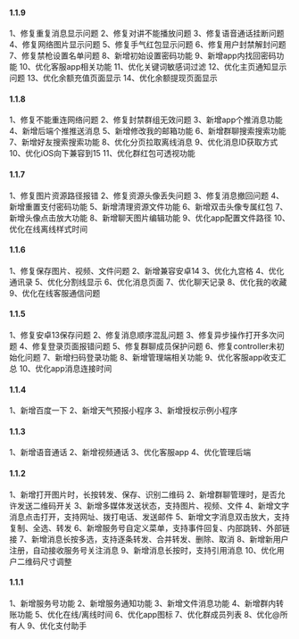 #### 1.1.9
1、修复重复消息显示问题
2、修复对讲不能播放问题
3、修复语音通话挂断问题
4、修复网络图片显示问题
5、修复手气红包显示问题
6、修复用户封禁解封问题
7、修复禁枪设置名单问题
8、新增初始设置密码功能
9、新增app内找回密码功能
10、优化客服app相关功能
11、优化关键词敏感词过滤
12、优化主页通知显示问题
13、优化余额充值页面显示
14、优化余额提现页面显示

#### 1.1.8
1、修复不能重连网络问题
2、修复封禁群组无效问题
3、新增app个推消息功能
4、新增后端个推推送消息
5、新增修改我的邮箱功能
6、新增群聊搜索搜索功能
7、新增好友搜索搜索功能
8、优化分页拉取离线消息
9、优化消息ID获取方式
10、优化iOS向下兼容到15
11、优化群红包可透视功能

#### 1.1.7
1、修复图片资源路径报错
2、修复资源头像丢失问题
3、修复消息撤回问题
4、新增重置支付密码功能
5、新增清理资源文件功能
6、新增双击头像专属红包
7、新增头像点击放大功能
8、新增聊天图片编辑功能
9、优化app配置文件路径
10、优化在线离线样式时间

#### 1.1.6
1、修复保存图片、视频、文件问题
2、新增兼容安卓14
3、优化九宫格
4、优化通讯录
5、优化分割线显示
6、优化消息页面
7、优化聊天记录
8、优化我的收藏
9、优化在线客服通信问题

#### 1.1.5
1、修复安卓13保存问题
2、修复消息顺序混乱问题
3、修复异步操作打开多次问题
4、修复登录页面报错问题
5、修复群聊成员保护问题
6、修复controller未初始化问题
7、新增扫码登录功能
8、新增管理端相关功能
9、优化客服app收支汇总
10、优化app消息连接时间

#### 1.1.4
1、新增百度一下
2、新增天气预报小程序
3、新增授权示例小程序

#### 1.1.3
1、新增语音通话
2、新增视频通话
3、优化客服app
4、优化管理后端

#### 1.1.2
1、新增打开图片时，长按转发、保存、识别二维码
2、新增群聊管理时，是否允许发送二维码开关
3、新增多媒体发送状态，支持图片、视频、文件
4、新增文字消息点击打开，支持网址、拨打电话、发送邮件
5、新增文字消息双击放大，支持复制、全选、转发
6、新增服务号自定义菜单，支持事件回复、内部跳转、外部链接
7、新增消息长按多选，支持逐条转发、合并转发、删除、取消
8、新增新用户注册，自动接收服务号关注消息
9、新增消息长按时，支持引用消息
10、优化用户二维码尺寸调整

#### 1.1.1
1、新增服务号功能
2、新增服务通知功能
3、新增文件消息功能
4、新增群内转账功能
5、优化在线/离线时间
6、优化app图标
7、优化群成员列表
8、优化@所有人
9、优化支付助手